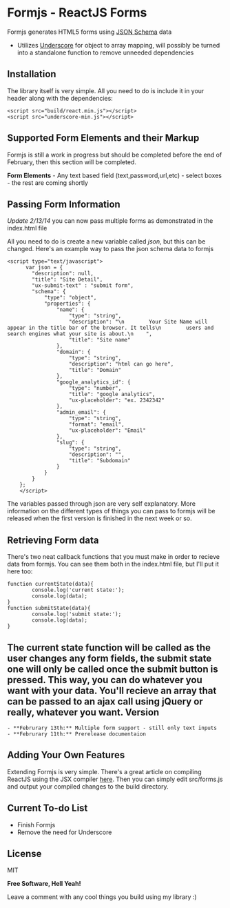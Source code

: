 Formjs - ReactJS Forms
=========

Formjs generates HTML5 forms using [JSON Schema] data

  - Utilizes [Underscore] for object to array mapping, will possibly be turned into a standalone function to remove unneeded dependencies

Installation
--------------
The library itself is very simple. All you need to do is include it in your header along with the dependencies:
```
<script src="build/react.min.js"></script>
<script src="underscore-min.js"></script>
```

Supported Form Elements and their Markup
--
Formjs is still a work in progress but should be completed before the end of February, then this section will be completed.

**Form Elements**
    - Any text based field (text,password,url,etc)
    - select boxes
    - the rest are coming shortly

Passing Form Information
--
*Update 2/13/14* you can now pass multiple forms as demonstrated in the index.html file

All you need to do is create a new variable called *json*, but this can be changed. Here's an example way to pass the json schema data to formjs
```
<script type="text/javascript">
      var json = {
        "description": null, 
        "title": "Site Detail",
        "ux-submit-text" : "submit form", 
        "schema": {
            "type": "object", 
            "properties": {
                "name": {
                    "type": "string", 
                    "description": "\n        Your Site Name will appear in the title bar of the browser. It tells\n        users and search engines what your site is about.\n    ", 
                    "title": "Site name"
                }, 
                "domain": {
                    "type": "string", 
                    "description": "html can go here", 
                    "title": "Domain"
                }, 
                "google_analytics_id": {
                    "type": "number", 
                    "title": "google analytics",
                    "ux-placeholder": "ex. 2342342"
                }, 
                "admin_email": {
                    "type": "string",
                    "format": "email",
                    "ux-placeholder": "Email"
                },
                "slug": {
                    "type": "string", 
                    "description": "", 
                    "title": "Subdomain"
                }
            }
        }
    };
    </script>

```

The variables passed through json are very self explanatory. More information on the different types of things you can pass to formjs will be released when the first version is finished in the next week or so.

Retrieving Form data
--
There's two neat callback functions that you must make in order to recieve data from formjs. You can see them both in the index.html file, but I'll put it here too:

```
function currentState(data){
        console.log('current state:');
        console.log(data);
}
function submitState(data){
        console.log('submit state:');
        console.log(data);
}

```
The current state function will be called as the user changes any form fields, the submit state one will only be called once the submit button is pressed. This way, you can do whatever you want with your data. You'll recieve an array that can be passed to an ajax call using jQuery or really, whatever you want.
Version
----
    - **Februrary 13th:** Multiple form support - still only text inputs
    - **Februrary 11th:** Prerelease documentaion


Adding Your Own Features
--------------

Extending Formjs is very simple. There's a great article on compiling ReactJS using the JSX compiler [here](http://facebook.github.io/react/docs/getting-started.html#offline-transform). Then you can simply edit src/forms.js and output your compiled changes to the build directory.

Current To-do List
---
   - Finish Formjs
   - Remove the need for Underscore


License
----

MIT

**Free Software, Hell Yeah!**

Leave a comment with any cool things you build using my library :)

[underscore]:http://underscorejs.org/
[jQuery]:http://jquery.com
[JSON Schema]:http://json-schema.org/